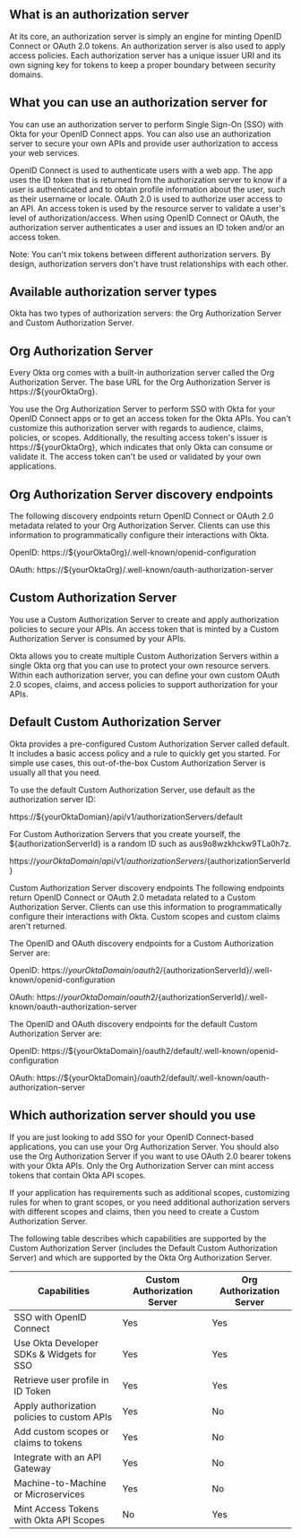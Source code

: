 ## What is an authorization server
At its core, an authorization server is simply an engine for minting OpenID Connect or OAuth 2.0 tokens. An authorization server is also used to apply access policies. Each authorization server has a unique issuer URI and its own signing key for tokens to keep a proper boundary between security domains.

## What you can use an authorization server for
You can use an authorization server to perform Single Sign-On (SSO) with Okta for your OpenID Connect apps. You can also use an authorization server to secure your own APIs and provide user authorization to access your web services.

OpenID Connect is used to authenticate users with a web app. The app uses the ID token that is returned from the authorization server to know if a user is authenticated and to obtain profile information about the user, such as their username or locale. OAuth 2.0 is used to authorize user access to an API. An access token is used by the resource server to validate a user's level of authorization/access. When using OpenID Connect or OAuth, the authorization server authenticates a user and issues an ID token and/or an access token.

Note: You can't mix tokens between different authorization servers. By design, authorization servers don't have trust relationships with each other.

## Available authorization server types
Okta has two types of authorization servers: the Org Authorization Server and Custom Authorization Server.

## Org Authorization Server
Every Okta org comes with a built-in authorization server called the Org Authorization Server. The base URL for the Org Authorization Server is https://${yourOktaOrg}.

You use the Org Authorization Server to perform SSO with Okta for your OpenID Connect apps or to get an access token for the Okta APIs. You can't customize this authorization server with regards to audience, claims, policies, or scopes. Additionally, the resulting access token's issuer is https://${yourOktaOrg}, which indicates that only Okta can consume or validate it. The access token can't be used or validated by your own applications.

## Org Authorization Server discovery endpoints
The following discovery endpoints return OpenID Connect or OAuth 2.0 metadata related to your Org Authorization Server. Clients can use this information to programmatically configure their interactions with Okta.

OpenID: https://${yourOktaOrg}/.well-known/openid-configuration

OAuth: https://${yourOktaOrg}/.well-known/oauth-authorization-server

## Custom Authorization Server
You use a Custom Authorization Server to create and apply authorization policies to secure your APIs. An access token that is minted by a Custom Authorization Server is consumed by your APIs.

Okta allows you to create multiple Custom Authorization Servers within a single Okta org that you can use to protect your own resource servers. Within each authorization server, you can define your own custom OAuth 2.0 scopes, claims, and access policies to support authorization for your APIs.

## Default Custom Authorization Server
Okta provides a pre-configured Custom Authorization Server called default. It includes a basic access policy and a rule to quickly get you started. For simple use cases, this out-of-the-box Custom Authorization Server is usually all that you need.

To use the default Custom Authorization Server, use default as the authorization server ID:

https://${yourOktaDomian}/api/v1/authorizationServers/default

For Custom Authorization Servers that you create yourself, the ${authorizationServerId} is a random ID such as aus9o8wzkhckw9TLa0h7z.

https://${yourOktaDomain}/api/v1/authorizationServers/${authorizationServerId}

Custom Authorization Server discovery endpoints
The following endpoints return OpenID Connect or OAuth 2.0 metadata related to a Custom Authorization Server. Clients can use this information to programmatically configure their interactions with Okta. Custom scopes and custom claims aren't returned.

The OpenID and OAuth discovery endpoints for a Custom Authorization Server are:

OpenID: https://${yourOktaDomain}/oauth2/${authorizationServerId}/.well-known/openid-configuration

OAuth: https://${yourOktaDomain}/oauth2/${authorizationServerId}/.well-known/oauth-authorization-server

The OpenID and OAuth discovery endpoints for the default Custom Authorization Server are:

OpenID: https://${yourOktaDomain}/oauth2/default/.well-known/openid-configuration

OAuth: https://${yourOktaDomain}/oauth2/default/.well-known/oauth-authorization-server

## Which authorization server should you use
If you are just looking to add SSO for your OpenID Connect-based applications, you can use your Org Authorization Server. You should also use the Org Authorization Server if you want to use OAuth 2.0 bearer tokens with your Okta APIs. Only the Org Authorization Server can mint access tokens that contain Okta API scopes.

If your application has requirements such as additional scopes, customizing rules for when to grant scopes, or you need additional authorization servers with different scopes and claims, then you need to create a Custom Authorization Server.

The following table describes which capabilities are supported by the Custom Authorization Server (includes the Default Custom Authorization Server) and which are supported by the Okta Org Authorization Server.

| Capabilities	| Custom Authorization Server	| Org Authorization Server |
| ----------- | ----------- | ----------- |
|SSO with OpenID Connect	|Yes	|Yes
|Use Okta Developer SDKs & Widgets for SSO|	Yes|	Yes|
|Retrieve user profile in ID Token|	Yes|	Yes|
|Apply authorization policies to custom APIs|	Yes|	No|
|Add custom scopes or claims to tokens	|Yes|	No|
|Integrate with an API Gateway	|Yes|	No|
|Machine-to-Machine or Microservices|	Yes|	No|
|Mint Access Tokens with Okta API Scopes	|No	|Yes|